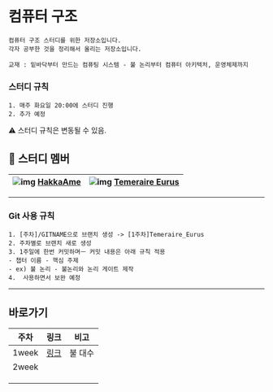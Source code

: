 # 컴퓨터 구조 



```
컴퓨터 구조 스터디를 위한 저장소입니다.
각자 공부한 것을 정리해서 올리는 저장소입니다.

교재 : 밑바닥부터 만드는 컴퓨팅 시스템 - 불 논리부터 컴퓨터 아키텍처, 운영체제까지 
```

### 스터디 규칙

 	1. 매주 화요일 20:00에 스터디 진행
 	2. 추가 예정



⚠️ 스터디 규칙은 변동될 수 있음.

## 📖 스터디 멤버

| ![img](https://avatars.githubusercontent.com/u/76831873?v=4) [**HakkaAme**](github.com/Mint-Candy95) | ![img](https://avatars.githubusercontent.com/u/86486069?v=4) [**Temeraire Eurus**](https://github.com/TemeraireEurus) |
| ------------------------------------------------------------ | ------------------------------------------------------------ |

------

### Git 사용 규칙

	1. [주차]/GITNAME으로 브랜치 생성 -> [1주차]Temeraire_Eurus
	2. 주차별로 브랜치 새로 생성
	3. 1주일에 한번 커밋하며ㅡ 커밋 내용은 아래 규칙 적용
	- 챕터 이름 - 핵심 주제
	- ex) 불 논리 - 불논리와 논리 게이트 제작
	4.  사용하면서 보완 예정



------

## 바로가기

| 주차  | 링크                                                         | 비고    |
| ----- | ------------------------------------------------------------ | ------- |
| 1week | [링크](https://github.com/Mint-Candy95/Computer-Struct/tree/main/Chap1) | 불 대수 |
| 2week |                                                              |         |
|       |                                                              |         |
|       |                                                              |         |
|       |                                                              |         |

